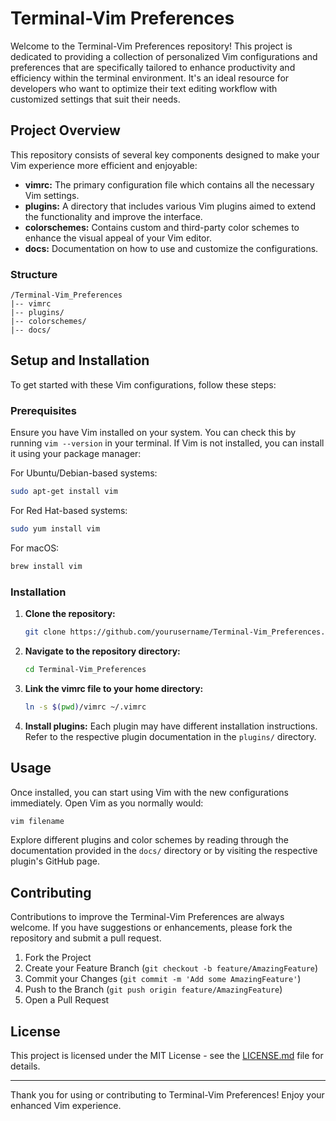# Terminal-Vim Preferences

Welcome to the Terminal-Vim Preferences repository! This project is dedicated to providing a collection of personalized Vim configurations and preferences that are specifically tailored to enhance productivity and efficiency within the terminal environment. It's an ideal resource for developers who want to optimize their text editing workflow with customized settings that suit their needs.

## Project Overview

This repository consists of several key components designed to make your Vim experience more efficient and enjoyable:

- **vimrc:** The primary configuration file which contains all the necessary Vim settings.
- **plugins:** A directory that includes various Vim plugins aimed to extend the functionality and improve the interface.
- **colorschemes:** Contains custom and third-party color schemes to enhance the visual appeal of your Vim editor.
- **docs:** Documentation on how to use and customize the configurations.

### Structure

```
/Terminal-Vim_Preferences
|-- vimrc
|-- plugins/
|-- colorschemes/
|-- docs/
```

## Setup and Installation

To get started with these Vim configurations, follow these steps:

### Prerequisites

Ensure you have Vim installed on your system. You can check this by running `vim --version` in your terminal. If Vim is not installed, you can install it using your package manager:

For Ubuntu/Debian-based systems:
```bash
sudo apt-get install vim
```

For Red Hat-based systems:
```bash
sudo yum install vim
```

For macOS:
```bash
brew install vim
```

### Installation

1. **Clone the repository:**
   ```bash
   git clone https://github.com/yourusername/Terminal-Vim_Preferences.git
   ```

2. **Navigate to the repository directory:**
   ```bash
   cd Terminal-Vim_Preferences
   ```

3. **Link the vimrc file to your home directory:**
   ```bash
   ln -s $(pwd)/vimrc ~/.vimrc
   ```

4. **Install plugins:**
   Each plugin may have different installation instructions. Refer to the respective plugin documentation in the `plugins/` directory.

## Usage

Once installed, you can start using Vim with the new configurations immediately. Open Vim as you normally would:

```bash
vim filename
```

Explore different plugins and color schemes by reading through the documentation provided in the `docs/` directory or by visiting the respective plugin's GitHub page.

## Contributing

Contributions to improve the Terminal-Vim Preferences are always welcome. If you have suggestions or enhancements, please fork the repository and submit a pull request.

1. Fork the Project
2. Create your Feature Branch (`git checkout -b feature/AmazingFeature`)
3. Commit your Changes (`git commit -m 'Add some AmazingFeature'`)
4. Push to the Branch (`git push origin feature/AmazingFeature`)
5. Open a Pull Request

## License

This project is licensed under the MIT License - see the [LICENSE.md](LICENSE.md) file for details.

---

Thank you for using or contributing to Terminal-Vim Preferences! Enjoy your enhanced Vim experience.